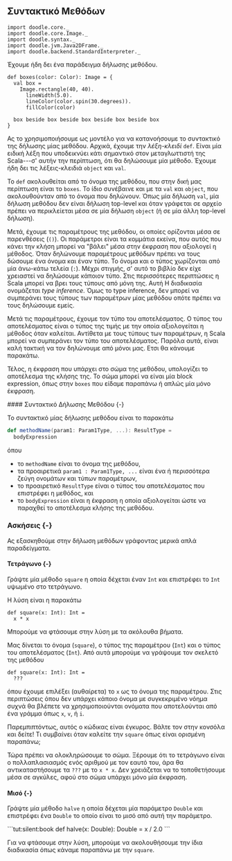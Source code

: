 ## Συντακτικό Μεθόδων
```tut:invisible
import doodle.core._
import doodle.core.Image._
import doodle.syntax._
import doodle.jvm.Java2DFrame._
import doodle.backend.StandardInterpreter._
```

Έχουμε ήδη δει ένα παράδειγμα δήλωσης μεθόδου.

```tut:silent:book
def boxes(color: Color): Image = {
  val box =
    Image.rectangle(40, 40).
      lineWidth(5.0).
      lineColor(color.spin(30.degrees)).
      fillColor(color) 

  box beside box beside box beside box beside box
}
```

Ας το χρησιμοποιήσουμε ως μοντέλο για να κατανοήσουμε το συντακτικό της δήλωσης μίας μεθόδου.
Αρχικά, έχουμε την *λέξη-κλειδί* `def`.
Είναι μία ειδική λέξη που υποδεικνύει κάτι σημαντικό στον μεταγλωττιστή της Scala---σ' αυτήν την περίπτωση, ότι θα δηλώσουμε μία μέθοδο.
Έχουμε ήδη δει τις λέξεις-κλειδιά `object` και `val`.

Το `def` ακολουθείται από το όνομα της μεθόδου, που στην δική μας περίπτωση είναι το `boxes`. Το ίδιο συνέβαινε και με τα `val` και `object`, που ακολουθούνταν από το όνομα που δηλώνουν.
Όπως μία δήλωση `val`, μία δήλωση μεθόδου δεν είναι δήλωση top-level και όταν γράφεται σε αρχείο πρέπει να περικλείεται μέσα σε μία δήλωση `object` (ή σε μία άλλη top-level δήλωση).

Μετά, έχουμε τις παραμέτρους της μεθόδου, οι οποίες ορίζονται μέσα σε παρενθέσεις (`()`).
Οι παράμετροι είναι τα κομμάτια εκείνα, που αυτός που κάνει την κλήση μπορεί να "βάλει" μέσα στην έκφραση που αξιολογεί η μέθοδος.
Όταν δηλώνουμε παραμέτρους μεθόδων πρέπει να τους δώσουμε ένα όνομα και έναν τύπο.
Το όνομα και ο τύπος χωρίζονται από μία άνω-κάτω τελεία (`:`).
Μέχρι στιγμής, σ' αυτό το βιβλίο δεν είχε χρειαστεί να δηλώσουμε κάποιον τύπο.
Στις περισσότερες περιπτώσεις η Scala μπορεί να βρει τους τύπους από μόνη της. Αυτή Η διαδικασία ονομάζεται *type inference*.
Όμως το type inference, δεν μπορεί να συμπεράνει τους τύπους των παραμέτρων μίας μεθόδου οπότε πρέπει να τους δηλώσουμε εμείς.

Μετά τις παραμέτρους, έχουμε τον τύπο του αποτελέσματος.
Ο τύπος του αποτελέσματος είναι ο τύπος της τιμής με την οποία αξιολογείται η μέθοδος όταν καλείται.
Αντίθετα με τους τύπους των παραμέτρων, η Scala μπορεί να συμπεράνει τον τύπο του αποτελέσματος. Παρόλα αυτά, είναι καλή τακτική να τον δηλώνουμε από μόνοι μας. Ετσι θα κάνουμε παρακάτω.

Τέλος, η έκφραση που υπάρχει στο σώμα της μεθόδου, υπολογίζει το αποτέλεσμα της κλήσης της.
Το σώμα μπορεί να είναι μία block expression, όπως στην `boxes` που είδαμε παραπάνω ή απλώς μία μόνο έκφραση.

<div class="callout callout-info">
#### Συντακτικό Δήλωσης Μεθόδου {-}

Το συντακτικό μίας δήλωσης μεθόδου είναι το παρακάτω

```scala
def methodName(param1: Param1Type, ...): ResultType =
  bodyExpression
```

όπου

- το `methodName` είναι το όνομα της μεθόδου,
- τα προαιρετικά `param1 : Param1Type, ...` είναι ένα ή περισσότερα ζεύγη ονομάτων και τύπων παραμέτρων,
- το προαιρετικό `ResultType` είναι ο τύπος του αποτελέσματος που επιστρέφει η μεθόδος, και
- το `bodyExpression` είναι η έκφραση η οποία αξιολογείται ώστε να παραχθεί το αποτέλεσμα κλήσης της μεθόδου.
</div>


### Ασκήσεις {-}

Ας εξασκηθούμε στην δήλωση μεθόδων γράφοντας μερικά απλά παραδείγματα.

#### Τετράγωνο {-}

Γράψτε μία μέθοδο `square` η οποία δέχεται έναν `Int` και επιστρέφει το `Int` υψωμένο στο τετράγωνο.

<div class="solution">
Η λύση είναι η παρακάτω

```tut:silent:book
def square(x: Int): Int = 
  x * x
```

Μπορούμε να φτάσουμε στην λύση με τα ακόλουθα βήματα.

Μας δίνεται το όνομα (`square`), ο τύπος της παραμέτρου (`Int`) και ο τύπος του αποτελέσματος (`Int`).
Από αυτά μπορούμε να γράψουμε τον σκελετό της μεθόδου

```tut:silent:book
def square(x: Int): Int =
  ???
```

όπου έχουμε επιλέξει (αυθαίρετα) το `x` ως το όνομα της παραμέτρου.
Στις περιπτώσεις όπου δεν υπάρχει κάποιο όνομα με συγκεκριμένο νόημα συχνά θα βλέπετε να χρησιμοποιούνται ονόματα που αποτελούνται από ένα γράμμα όπως `x`, `v`, ή `i`.

Παρεμπιπτόντως, αυτός ο κώδικας είναι έγκυρος.
Βάλτε τον στην κονσόλα και δείτε!
Τι συμβαίνει όταν καλείτε την `square` όπως είναι ορισμένη παραπάνω;

Τώρα πρέπει να ολοκληρώσουμε το σώμα.
Ξέρουμε ότι το τετράγωνο είναι ο πολλαπλασιασμός ενός αριθμού με τον εαυτό του, άρα θα αντικαταστήσουμε τα `???` με το `x * x`.
Δεν χρειάζεται να το τοποθετήσουμε μέσα σε αγκύλες, αφού στο σώμα υπάρχει μόνο μία έκφραση.
</div>


#### Μισό {-}

Γράψτε μία μέθοδο `halve` η οποία δέχεται μία παράμετρο `Double` και επιστρέφει ένα `Double` το οποίο είναι το μισό από αυτή την παράμετρο.

<div class="solution">
```tut:silent:book
def halve(x: Double): Double =
 x / 2.0
```

Για να φτάσουμε στην λύση, μπορούμε να ακολουθήσουμε την ίδια διαδικασία όπως κάναμε παραπάνω με την `square`.
</div>
